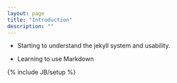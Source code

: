 ```yaml
---
layout: page
title: "Introduction"
description: ""
---
```


* Starting to understand the jekyll system and usability.

* Learning to use Markdown

{% include JB/setup %}

